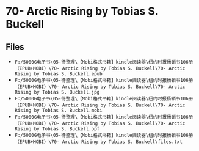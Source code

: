 # 70- Arctic Rising by Tobias S. Buckell

## Files

- `F:/5000G电子书\05-待整理\【Mobi格式书籍】kindle阅读器\纽约时报畅销书106册（EPUB+MOBI）\70- Arctic Rising by Tobias S. Buckell\70- Arctic Rising by Tobias S. Buckell.epub`
- `F:/5000G电子书\05-待整理\【Mobi格式书籍】kindle阅读器\纽约时报畅销书106册（EPUB+MOBI）\70- Arctic Rising by Tobias S. Buckell\70- Arctic Rising by Tobias S. Buckell.jpg`
- `F:/5000G电子书\05-待整理\【Mobi格式书籍】kindle阅读器\纽约时报畅销书106册（EPUB+MOBI）\70- Arctic Rising by Tobias S. Buckell\70- Arctic Rising by Tobias S. Buckell.mobi`
- `F:/5000G电子书\05-待整理\【Mobi格式书籍】kindle阅读器\纽约时报畅销书106册（EPUB+MOBI）\70- Arctic Rising by Tobias S. Buckell\70- Arctic Rising by Tobias S. Buckell.opf`
- `F:/5000G电子书\05-待整理\【Mobi格式书籍】kindle阅读器\纽约时报畅销书106册（EPUB+MOBI）\70- Arctic Rising by Tobias S. Buckell\files.txt`
